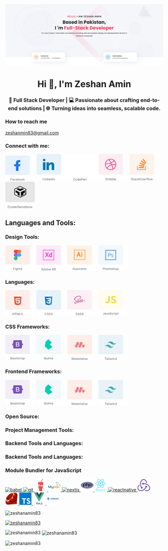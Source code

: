 ![logo](https://github.com/zeshanamin83/zeshanamin83/blob/main/zeshan_amin.jpg)
<h1 align="center">Hi 👋, I'm Zeshan Amin</h1>
<h3 align="center">🚀 Full Stack Developer | 💻 Passionate about crafting end-to-end solutions | 🌐 Turning ideas into seamless, scalable code.</h3>

<h3 align="left">How to reach me</h3>
<a href="mailto:zeshanamin83@gmail.com">zeshanmin83@gmail.com</a>

<h3 align="left">Connect with me:</h3>
<p align="left">
  <a href="https://fb.com/zeshan.amin.5" target"_blank"><img src="https://github.com/zeshanamin83/zeshanamin83/blob/main/zeshanamin-facebook.png" alt="Zeshan Amin Facebook Profile" width="95" height="80" /></a>
  <a href="https://linkedin.com/in/zeshan-amin-32176a1a7" target"_blank"><img src="https://github.com/zeshanamin83/zeshanamin83/blob/main/zeshanamin-linkedin.png" alt="Zeshan Amin Linkedin Profile" width="95" height="85" /></a>
    <a href="https://codepen.io/zeshanamin83" target"_blank"><img src="https://github.com/zeshanamin83/zeshanamin83/blob/main/zeshanamin-codepen.png" alt="Zeshan Amin CodePen Profile" width="95" height="85" /></a>
  <a href="https://dribbble.com/zeshanamin83" target"_blank"><img src="https://github.com/zeshanamin83/zeshanamin83/blob/main/zeshanamin-dribble.png" alt="Zeshan Amin Dribble Profile" width="95" height="85" /></a>
  <a href="https://stackoverflow.com/users/13420317/zeshan-amin" target"_blank"><img src="https://github.com/zeshanamin83/zeshanamin83/blob/main/zeshanamin-stackoverflow.png" alt="Zeshan Amin StackOverflow Profile" width="95" height="85" /></a>
  <a href="https://codesandbox.com/zeshanamin83" target"_blank"><img src="https://github.com/zeshanamin83/zeshanamin83/blob/main/zeshanamin-code-sendbox.png" alt="Zeshan Amin CodeSendbox Profile" width="95" height="85" /></a>
</p>

<h2 align="left">Languages and Tools:</h2>
<h3 align="left">Design Tools:</h3>
<a href="https://www.figma.com/" target"_blank"><img src="https://github.com/zeshanamin83/zeshanamin83/blob/main/zeshanamin-figma.png" alt="Zeshan Amin Figma" width="95" height="80" /></a>
<a href="https://www.adobe.com/products/xd.html" target"_blank"><img src="https://github.com/zeshanamin83/zeshanamin83/blob/main/zeshanamin-adobe-xd.png" alt="Zeshan Amin Adobe XD" width="95" height="80" /></a>
<a href="https://www.adobe.com/products/illustrator.html" target"_blank"><img src="https://github.com/zeshanamin83/zeshanamin83/blob/main/zeshanamin-adobe-illustrator.png" alt="Zeshan Amin Adobe Illustrator" width="95" height="80" /></a>
<a href="https://www.photoshop.com/en" target"_blank"><img src="https://github.com/zeshanamin83/zeshanamin83/blob/main/zeshanamin-adobe-photoshop.png" alt="Zeshan Amin Adobe Photoshop" width="95" height="80" /></a>

<h3 align="left">Languages:</h3>
<a href="https://www.w3.org/html/" target"_blank"><img src="https://github.com/zeshanamin83/zeshanamin83/blob/main/zeshanamin-html5.png" alt="Zeshan Amin HTML 5" width="95" height="80" /></a>
<a href="https://developer.mozilla.org/en-US/docs/Web/css" target"_blank"><img src="https://github.com/zeshanamin83/zeshanamin83/blob/main/zeshanamin-css3.png" alt="Zeshan Amin CSS3" width="95" height="80" /></a>
<a href="https://sass-lang.com" target"_blank"><img src="https://github.com/zeshanamin83/zeshanamin83/blob/main/zeshanamin-sass.png" alt="Zeshan Amin SASS" width="95" height="80" /></a>
<a href="https://developer.mozilla.org/en-US/docs/Web/JavaScript" target"_blank"><img src="https://github.com/zeshanamin83/zeshanamin83/blob/main/zeshanamin-js.png" alt="Zeshan Amin JavaScript" width="95" height="80" /></a>

<h3 align="left">CSS Frameworks:</h3>
<a href="https://getbootstrap.com/" target"_blank"><img src="https://github.com/zeshanamin83/zeshanamin83/blob/main/zeshanamin-bootstrap.png" alt="Zeshan Amin Bootstrap" width="95" height="80" /></a>
<a href="https://bulma.io/" target"_blank"><img src="https://github.com/zeshanamin83/zeshanamin83/blob/main/zeshanamin-bulma.png" alt="Zeshan Amin Bulma" width="95" height="80" /></a>
<a href="https://materializecss.com/" target"_blank"><img src="https://github.com/zeshanamin83/zeshanamin83/blob/main/zeshanamin-materialize.png" alt="Zeshan Amin Materialize" width="95" height="80" /></a>
<a href="https://tailwindcss.com/" target"_blank"><img src="https://github.com/zeshanamin83/zeshanamin83/blob/main/zeshanamin-tailwind.png" alt="Zeshan Amin Tailwind" width="95" height="80" /></a>

<h3 align="left">Frontend Frameworks:</h3>
<a href="https://getbootstrap.com/" target"_blank"><img src="https://github.com/zeshanamin83/zeshanamin83/blob/main/zeshanamin-bootstrap.png" alt="Zeshan Amin Bootstrap" width="95" height="80" /></a>
<a href="https://bulma.io/" target"_blank"><img src="https://github.com/zeshanamin83/zeshanamin83/blob/main/zeshanamin-bulma.png" alt="Zeshan Amin Bulma" width="95" height="80" /></a>
<a href="https://materializecss.com/" target"_blank"><img src="https://github.com/zeshanamin83/zeshanamin83/blob/main/zeshanamin-materialize.png" alt="Zeshan Amin Materialize" width="95" height="80" /></a>
<a href="https://tailwindcss.com/" target"_blank"><img src="https://github.com/zeshanamin83/zeshanamin83/blob/main/zeshanamin-tailwind.png" alt="Zeshan Amin Tailwind" width="95" height="80" /></a>

<h3 align="left">Open Source:</h3>

<h3 align="left">Project Management Tools:</h3>

<h3 align="left">Backend Tools and Languages:</h3>

<h3 align="left">Backend Tools and Languages:</h3>

<h3 align="left">Module Bundler for JavaScript </h3>

<p align="left"> 
  <a href="https://babeljs.io/" target="_blank" rel="noreferrer"> <img src="https://www.vectorlogo.zone/logos/babeljs/babeljs-icon.svg" alt="babel" width="40" height="40"/> </a> 
  <a href="https://git-scm.com/" target="_blank" rel="noreferrer"> <img src="https://www.vectorlogo.zone/logos/git-scm/git-scm-icon.svg" alt="git" width="40" height="40"/> </a>
  <a href="https://gulpjs.com" target="_blank" rel="noreferrer"> <img src="https://raw.githubusercontent.com/devicons/devicon/master/icons/gulp/gulp-plain.svg" alt="gulp" width="40" height="40"/> </a>   
  <a href="https://www.mysql.com/" target="_blank" rel="noreferrer"> <img src="https://raw.githubusercontent.com/devicons/devicon/master/icons/mysql/mysql-original-wordmark.svg" alt="mysql" width="40" height="40"/> </a> 
  <a href="https://nextjs.org/" target="_blank" rel="noreferrer"> <img src="https://cdn.worldvectorlogo.com/logos/nextjs-2.svg" alt="nextjs" width="40" height="40"/> </a> 
  <a href="https://www.php.net" target="_blank" rel="noreferrer"> <img src="https://raw.githubusercontent.com/devicons/devicon/master/icons/php/php-original.svg" alt="php" width="40" height="40"/> </a> 
  <a href="https://reactjs.org/" target="_blank" rel="noreferrer"> <img src="https://raw.githubusercontent.com/devicons/devicon/master/icons/react/react-original-wordmark.svg" alt="react" width="40" height="40"/> </a> 
  <a href="https://reactnative.dev/" target="_blank" rel="noreferrer"> <img src="https://reactnative.dev/img/header_logo.svg" alt="reactnative" width="40" height="40"/> </a> 
  <a href="https://redux.js.org" target="_blank" rel="noreferrer"> <img src="https://raw.githubusercontent.com/devicons/devicon/master/icons/redux/redux-original.svg" alt="redux" width="40" height="40"/> </a> 
  <a href="https://www.ruby-lang.org/en/" target="_blank" rel="noreferrer"> <img src="https://raw.githubusercontent.com/devicons/devicon/master/icons/ruby/ruby-original.svg" alt="ruby" width="40" height="40"/> </a>     
  <a href="https://www.typescriptlang.org/" target="_blank" rel="noreferrer"> <img src="https://raw.githubusercontent.com/devicons/devicon/master/icons/typescript/typescript-original.svg" alt="typescript" width="40" height="40"/> </a> 
  <a href="https://vuejs.org/" target="_blank" rel="noreferrer"> <img src="https://raw.githubusercontent.com/devicons/devicon/master/icons/vuejs/vuejs-original-wordmark.svg" alt="vuejs" width="40" height="40"/> </a> 
  <a href="https://webpack.js.org" target="_blank" rel="noreferrer"> <img src="https://raw.githubusercontent.com/devicons/devicon/d00d0969292a6569d45b06d3f350f463a0107b0d/icons/webpack/webpack-original-wordmark.svg" alt="webpack" width="40" height="40"/> </a>   
</p>
<p align="left"> <img src="https://komarev.com/ghpvc/?username=zeshanamin83&label=Profile%20views&color=0e75b6&style=flat" alt="zeshanamin83" /> </p>
<p align="left"> <a href="https://github.com/ryo-ma/github-profile-trophy"><img src="https://github-profile-trophy.vercel.app/?username=zeshanamin83" alt="zeshanamin83" /></a> </p>

<p><img align="left" src="https://github-readme-stats.vercel.app/api/top-langs?username=zeshanamin83&show_icons=true&locale=en&layout=compact" alt="zeshanamin83" /></p>

<p>&nbsp;<img align="center" src="https://github-readme-stats.vercel.app/api?username=zeshanamin83&show_icons=true&locale=en" alt="zeshanamin83" /></p>

<p><img align="center" src="https://github-readme-streak-stats.herokuapp.com/?user=zeshanamin83&" alt="zeshanamin83" /></p>
